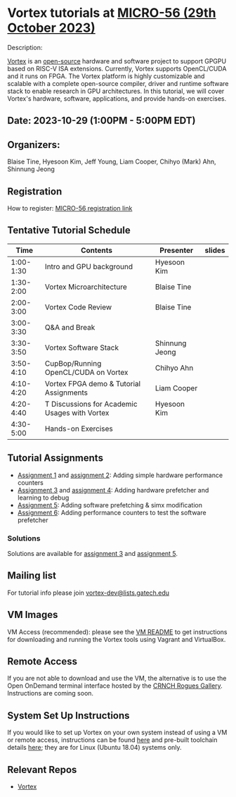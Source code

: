 # Vortex tutorials at [MICRO-56 (29th October 2023)](https://microarch.org/micro56/index.php)

Description:

[Vortex](http://vortex.cc.gatech.edu/) is an [open-source](https://github.com/vortexgpgpu/) hardware and software project to support GPGPU based on RISC-V ISA extensions. Currently, Vortex supports OpenCL/CUDA and it runs on FPGA. The Vortex platform is highly customizable and scalable with a complete open-source compiler, driver and runtime software stack to enable research in GPU architectures. In this tutorial, we will cover Vortex's hardware, software, applications, and provide hands-on exercises.

## Date: 2023-10-29 (1:00PM - 5:00PM EDT)

## Organizers:

Blaise Tine, Hyesoon Kim, Jeff Young, Liam Cooper, Chihyo (Mark) Ahn, Shinnung Jeong

## Registration

How to register: [MICRO-56 registration link](https://microarch.org/micro56/attend/register.php)

## Tentative Tutorial Schedule

| Time      | Contents                                                             | Presenter      | slides |
|-----------|----------------------------------------------------------------------|----------------|--------|
| 1:00-1:30 | Intro and GPU background                                             | Hyesoon Kim    |        |
| 1:30-2:00 | Vortex Microarchitecture                                             | Blaise Tine    |        |
| 2:00-3:00 | Vortex Code Review                                                   | Blaise Tine    |        |
| 3:00-3:30 | Q&A and Break                                                        |                |        |
| 3:30-3:50 | Vortex Software Stack                                                | Shinnung Jeong     |        |
| 3:50-4:10 | CupBop/Running OpenCL/CUDA on Vortex                                 | Chihyo Ahn |        |
| 4:10-4:20 | Vortex FPGA demo   & Tutorial Assignments                            | Liam Cooper    |        |
| 4:20-4:40 | T Discussions for Academic Usages with Vortex | Hyesoon Kim    |        |
| 4:30-5:00 | Hands-on Exercises                                                   |                |        |

## Tutorial Assignments

* [Assignment 1](Exercises/assignment1.md) and [assignment 2](Exercises/assignment2.md): Adding simple hardware performance counters
* [Assignment 3](Exercises/assignment3.md) and [assignment 4](Exercises/assignment4.md): Adding hardware prefetcher and learning to debug
* [Assignment 5](Exercises/assignment5.md): Adding software prefetching & simx modification
* [Assignment 6](Exercises/assignment6.md): Adding performance counters to test the software prefetcher

### Solutions
Solutions are available for [assignment 3](https://github.com/vortexgpgpu/vortex_tutorials/blob/main/Solutions/assignment3_solution.md) and [assignment 5](https://github.com/vortexgpgpu/vortex_tutorials/blob/main/Solutions/assignment5_solution.md).

## Mailing list
For tutorial info please join vortex-dev@lists.gatech.edu 

## VM Images
VM Access (recommended): please see the [VM README](VM_Imgs/VM_README.md) to get instructions for downloading and running the Vortex tools using Vagrant and VirtualBox.

## Remote Access
If you are not able to download and use the VM, the alternative is to use the Open OnDemand terminal interface hosted by the [CRNCH Rogues Gallery](https://crnch.gatech.edu/). Instructions are coming soon.

## System Set Up Instructions
If you would like to set up Vortex on your own system instead of using a VM or remote access, instructions can be found [here](https://github.com/vortexgpgpu/vortex/blob/master/README.md) and pre-built toolchain details [here](https://github.com/vortexgpgpu/vortex-toolchain-prebuilt); they are for Linux (Ubuntu 18.04) systems only.

## Relevant Repos

* [Vortex](https://github.com/vortexgpgpu/vortex)

